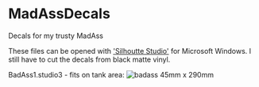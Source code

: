 # MadAssDecals
Decals for my trusty MadAss

These files can be opened with ['Silhoutte Studio'](https://www.silhouetteamerica.com/) for Microsoft Windows. I still have to cut the decals from black matte vinyl.

BadAss1.studio3 - fits on tank area:
![badass](https://cloud.githubusercontent.com/assets/24290108/22999892/25f8a52c-f3de-11e6-8a22-fb5f9fb88158.png)
45mm x 290mm 
